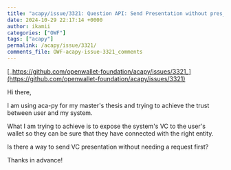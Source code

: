 ```yaml
---
title: "acapy/issue/3321: Question API: Send Presentation without pres_ex_id or with connection_id"
date: 2024-10-29 22:17:14 +0000
author: ikamii
categories: ["OWF"]
tags: ["acapy"]
permalink: /acapy/issue/3321/
comments_file: OWF-acapy-issue-3321_comments
---
```


[_https://github.com/openwallet-foundation/acapy/issues/3321_](https://github.com/openwallet-foundation/acapy/issues/3321)

Hi there, 

I am using aca-py for my master's thesis and trying to achieve the trust between user and my system. 

What I am trying to achieve is to expose the system's VC to the user's wallet so they can be sure that they have connected with the right entity.

Is there a way to send VC presentation without needing a request first?

Thanks in advance!